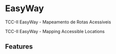 # EasyWay
TCC-II EasyWay - Mapeamento de Rotas Acessíveis

TCC-II EasyWay - Mapping Accessible Locations

## Features
